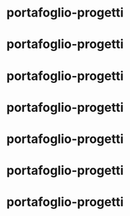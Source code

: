 # portafoglio-progetti
# portafoglio-progetti
# portafoglio-progetti
# portafoglio-progetti
# portafoglio-progetti
# portafoglio-progetti
# portafoglio-progetti
